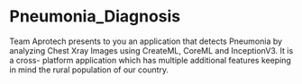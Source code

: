 # Pneumonia_Diagnosis
Team Aprotech presents to you an application that detects Pneumonia by analyzing Chest Xray Images using CreateML, CoreML and InceptionV3.
It is a cross- platform application which has multiple additional features keeping in mind the rural population of our country.


